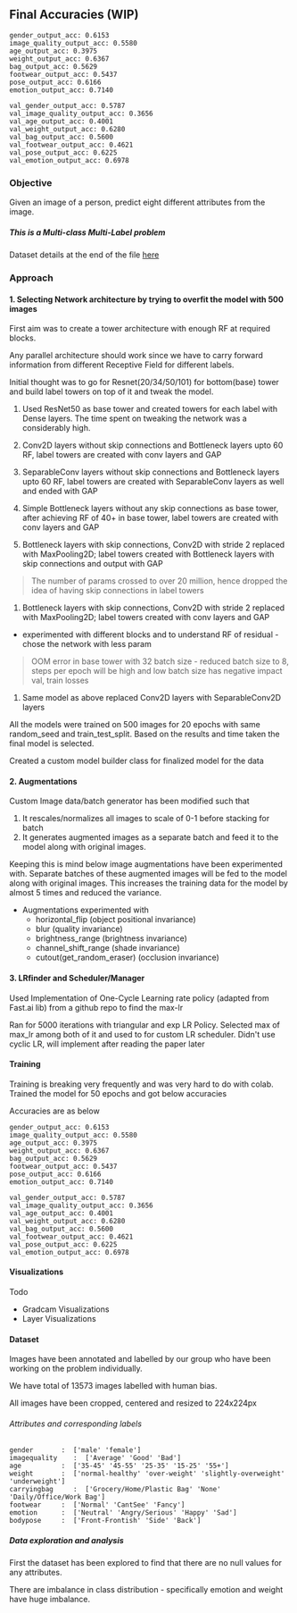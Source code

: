 ## Final Accuracies (WIP)
```
gender_output_acc: 0.6153
image_quality_output_acc: 0.5580
age_output_acc: 0.3975
weight_output_acc: 0.6367
bag_output_acc: 0.5629
footwear_output_acc: 0.5437
pose_output_acc: 0.6166
emotion_output_acc: 0.7140

val_gender_output_acc: 0.5787
val_image_quality_output_acc: 0.3656
val_age_output_acc: 0.4001
val_weight_output_acc: 0.6280
val_bag_output_acc: 0.5600
val_footwear_output_acc: 0.4621
val_pose_output_acc: 0.6225
val_emotion_output_acc: 0.6978
```

### Objective
Given an image of a person, predict eight different attributes from the image.

##### This is a Multi-class Multi-Label problem

Dataset details at the end of the file [here](#Dataset)

### Approach


#### 1. Selecting Network architecture by trying to overfit the model with 500 images

First aim was to create a tower architecture with enough RF at required blocks.

Any parallel architecture should work since we have to carry forward information from different Receptive Field for different labels.

Initial thought was to go for Resnet(20/34/50/101) for bottom(base) tower and build label towers on top of it and tweak the model.
1. Used ResNet50 as base tower and created towers for each label with Dense layers. The time spent on tweaking the network was a considerably high.

1. Conv2D layers without skip connections and Bottleneck layers upto 60 RF, label towers are created with conv layers and GAP

1. SeparableConv layers without skip connections and Bottleneck layers upto 60 RF, label towers are created with SeparableConv layers as well and ended with GAP

1. Simple Bottleneck layers without any skip connections as base tower, after achieving RF of 40+ in base tower, label towers are created with conv layers and GAP

1. Bottleneck layers with skip connections, Conv2D with stride 2 replaced with MaxPooling2D; label towers created with Bottleneck layers with skip connections and output with GAP
> The number of params crossed to over 20 million, hence dropped the idea of having skip connections in label towers  

1. Bottleneck layers with skip connections, Conv2D with stride 2 replaced with MaxPooling2D; label towers created with conv layers and GAP
  - experimented with different blocks and to understand RF of residual - chose the network with less param
> OOM error in base tower with 32 batch size - reduced batch size to 8, steps per epoch will be high and low batch size has negative impact val, train losses

1. Same model as above replaced Conv2D layers with SeparableConv2D layers


All the models were trained on 500 images for 20 epochs with same random_seed and train_test_split. Based on the results and time taken the final model is selected.

Created a custom model builder class for finalized model for the data

#### 2. Augmentations

Custom Image data/batch generator has been modified such that
1. It rescales/normalizes all images to scale of 0-1 before stacking for batch
2. It generates augmented images as a separate batch and feed it to the model along with original images.

Keeping this is mind below image augmentations have been experimented with. Separate batches of these augmented images will be fed to the model along with original images. This increases the training data for the model by almost 5 times and reduced the variance.

- Augmentations experimented with
  - horizontal_flip (object positional invariance)
  - blur (quality invariance)
  - brightness_range (brightness invariance)
  - channel_shift_range (shade invariance)
  - cutout(get_random_eraser)  (occlusion invariance)

#### 3. LRfinder and Scheduler/Manager

Used Implementation of One-Cycle Learning rate policy (adapted from Fast.ai lib) from a github repo to find the max-lr

Ran for 5000 iterations with triangular and exp LR Policy. Selected max of max_lr among both of it and used to for custom LR scheduler. Didn't use cyclic LR, will implement after reading the paper later

#### Training

Training is breaking very frequently and was very hard to do with colab. Trained the model for 50 epochs and got below accuracies


Accuracies are as below

```
gender_output_acc: 0.6153
image_quality_output_acc: 0.5580
age_output_acc: 0.3975
weight_output_acc: 0.6367
bag_output_acc: 0.5629
footwear_output_acc: 0.5437
pose_output_acc: 0.6166
emotion_output_acc: 0.7140

val_gender_output_acc: 0.5787
val_image_quality_output_acc: 0.3656
val_age_output_acc: 0.4001
val_weight_output_acc: 0.6280
val_bag_output_acc: 0.5600
val_footwear_output_acc: 0.4621
val_pose_output_acc: 0.6225
val_emotion_output_acc: 0.6978
```

#### Visualizations

Todo
- Gradcam Visualizations
- Layer Visualizations

#### Dataset
Images have been annotated and labelled by our group who have been working on the problem individually.

We have total of 13573 images labelled with human bias.

All images have been cropped, centered and resized to 224x224px

###### Attributes and corresponding labels
```
gender     	 :  ['male' 'female']
imagequality    :  ['Average' 'Good' 'Bad']
age        	 :  ['35-45' '45-55' '25-35' '15-25' '55+']
weight     	 :  ['normal-healthy' 'over-weight' 'slightly-overweight' 'underweight']
carryingbag 	:  ['Grocery/Home/Plastic Bag' 'None' 'Daily/Office/Work Bag']
footwear   	 :  ['Normal' 'CantSee' 'Fancy']
emotion    	 :  ['Neutral' 'Angry/Serious' 'Happy' 'Sad']
bodypose   	 :  ['Front-Frontish' 'Side' 'Back']
```
##### Data exploration and analysis
First the dataset has been explored to find that there are no null values for any attributes.

There are imbalance in class distribution - specifically emotion and weight have huge imbalance. 
